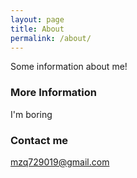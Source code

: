 ```yaml
---
layout: page
title: About
permalink: /about/
---
```


Some information about me!

### More Information

I'm boring

### Contact me

[mzq729019@gmail.com](mailto:mzq729019@gmail.com)
